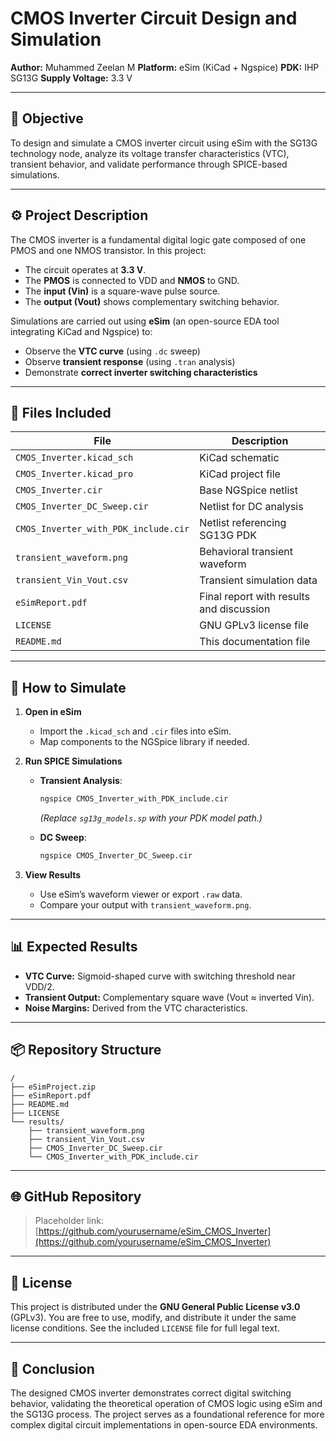 # CMOS Inverter Circuit Design and Simulation

**Author:** Muhammed Zeelan M
**Platform:** eSim (KiCad + Ngspice)
**PDK:** IHP SG13G
**Supply Voltage:** 3.3 V

---

## 📘 Objective

To design and simulate a CMOS inverter circuit using eSim with the SG13G technology node, analyze its voltage transfer characteristics (VTC), transient behavior, and validate performance through SPICE-based simulations.

---

## ⚙️ Project Description

The CMOS inverter is a fundamental digital logic gate composed of one PMOS and one NMOS transistor. In this project:

* The circuit operates at **3.3 V**.
* The **PMOS** is connected to VDD and **NMOS** to GND.
* The **input (Vin)** is a square-wave pulse source.
* The **output (Vout)** shows complementary switching behavior.

Simulations are carried out using **eSim** (an open-source EDA tool integrating KiCad and Ngspice) to:

* Observe the **VTC curve** (using `.dc` sweep)
* Observe **transient response** (using `.tran` analysis)
* Demonstrate **correct inverter switching characteristics**

---

## 🧩 Files Included

| File                                 | Description                              |
| ------------------------------------ | ---------------------------------------- |
| `CMOS_Inverter.kicad_sch`            | KiCad schematic                          |
| `CMOS_Inverter.kicad_pro`            | KiCad project file                       |
| `CMOS_Inverter.cir`                  | Base NGSpice netlist                     |
| `CMOS_Inverter_DC_Sweep.cir`         | Netlist for DC analysis                  |
| `CMOS_Inverter_with_PDK_include.cir` | Netlist referencing SG13G PDK            |
| `transient_waveform.png`             | Behavioral transient waveform            |
| `transient_Vin_Vout.csv`             | Transient simulation data                |
| `eSimReport.pdf`                     | Final report with results and discussion |
| `LICENSE`                            | GNU GPLv3 license file                   |
| `README.md`                          | This documentation file                  |

---

## 🧪 How to Simulate

1. **Open in eSim**

   * Import the `.kicad_sch` and `.cir` files into eSim.
   * Map components to the NGSpice library if needed.

2. **Run SPICE Simulations**

   * **Transient Analysis**:

     ```bash
     ngspice CMOS_Inverter_with_PDK_include.cir
     ```

     *(Replace `sg13g_models.sp` with your PDK model path.)*

   * **DC Sweep**:

     ```bash
     ngspice CMOS_Inverter_DC_Sweep.cir
     ```

3. **View Results**

   * Use eSim’s waveform viewer or export `.raw` data.
   * Compare your output with `transient_waveform.png`.

---

## 📊 Expected Results

* **VTC Curve:** Sigmoid-shaped curve with switching threshold near VDD/2.
* **Transient Output:** Complementary square wave (Vout ≈ inverted Vin).
* **Noise Margins:** Derived from the VTC characteristics.

---

## 📦 Repository Structure

```
/
├── eSimProject.zip
├── eSimReport.pdf
├── README.md
├── LICENSE
└── results/
    ├── transient_waveform.png
    ├── transient_Vin_Vout.csv
    ├── CMOS_Inverter_DC_Sweep.cir
    └── CMOS_Inverter_with_PDK_include.cir
```

---

## 🌐 GitHub Repository

> Placeholder link: [https://github.com/yourusername/eSim_CMOS_Inverter](https://github.com/yourusername/eSim_CMOS_Inverter)

---

## 🧾 License

This project is distributed under the **GNU General Public License v3.0** (GPLv3).
You are free to use, modify, and distribute it under the same license conditions.
See the included `LICENSE` file for full legal text.

---

## 🏁 Conclusion

The designed CMOS inverter demonstrates correct digital switching behavior, validating the theoretical operation of CMOS logic using eSim and the SG13G process. The project serves as a foundational reference for more complex digital circuit implementations in open-source EDA environments.

